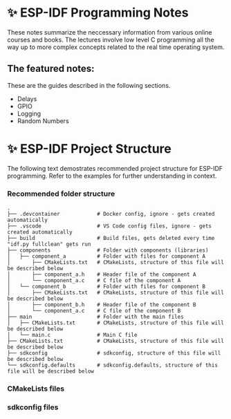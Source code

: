 # ✨ ESP-IDF Programming Notes
These notes summarize the neccessary information from various online courses and books. The lectures involve low level C programming all the way up to more complex concepts related to the real time operating system.

## The featured notes:
These are the guides described in the following sections.
* Delays
* GPIO
* Logging
* Random Numbers

# ✨ ESP-IDF Project Structure
The following text demostrates recommended project structure for ESP-IDF programming. Refer to the examples for further understanding in context.
### Recommended folder structure
    .
    ├── .devcontainer            # Docker config, ignore - gets created automatically
    ├── .vscode                  # VS Code config files, ignore - gets created automatically
    ├── build                    # Build files, gets deleted every time "idf.py fullclean" gets run
    ├── components               # Folder with components (libraries)      
    │   ├── component_a          # Folder with files for component A
    │       ├── CMakeLists.txt   # CMakeLists, structure of this file will be described below
    │       ├── component_a.h    # Header file of the component A
    │       └── component_a.c    # C file of the component A
    │   └── component_b          # Folder with files for component B
    │       ├── CMakeLists.txt   # CMakeLists, structure of this file will be described below
    │       ├── component_b.h    # Header file of the component B
    │       └── component_a.c    # C file of the component B
    ├── main                     # Folder with the main files  
    │   ├── CMakeLists.txt       # CMakeLists, structure of this file will be described below
    │   └── main.c               # Main C file
    ├── CMakeLists.txt           # CMakeLists, structure of this file will be described below
    ├── sdkconfig                # sdkconfig, structure of this file will be described below
    └── sdkconfig.defaults       # sdkconfig.defaults, structure of this file will be described below
    
### CMakeLists files

### sdkconfig files



